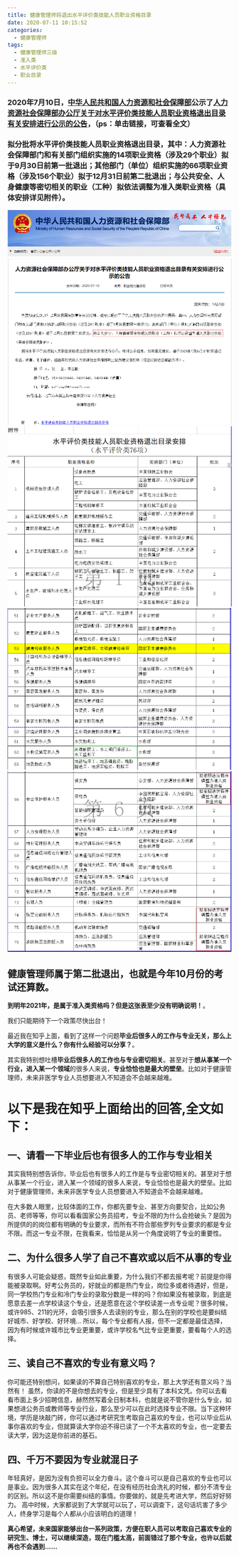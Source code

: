 ```yaml
---
title: 健康管理师将退出水平评价类技能人员职业资格目录
date: 2020-07-11 10:15:52
categories:
  - 健康管理师
tags:
  - 健康管理师三级
  - 准入类
  - 水平评价类
  - 职业目录
---
```

### 2020年7月10日，[中华人民共和国人力资源和社会保障部](http://www.mohrss.gov.cn/)公示了[人力资源社会保障部办公厅关于对水平评价类技能人员职业资格退出目录有关安排进行公示的公告](http://www.mohrss.gov.cn/SYrlzyhshbzb/zwgk/gggs/tg/202007/t20200710_379053.html)，（ps：单击链接，可查看全文）
###  拟分批将水平评价类技能人员职业资格退出目录，其中：人力资源社会保障部门和有关部门组织实施的14项职业资格（涉及29个职业）拟于9月30日前第一批退出；其他部门（单位）组织实施的66项职业资格（涉及156个职业）拟于12月31日前第二批退出；**与公共安全、人身健康等密切相关的职业（工种）拟依法调整为准入类职业资格（具体安排详见附件）**。
![](/images/HealthManager/03_Access水平退出1.png)
![](/images/HealthManager/03_Access水平退出2.png)
![](/images/HealthManager/03_Access水平退出3.png)
![](/images/HealthManager/03_Access水平退出4.png)

## 健康管理师属于第二批退出，也就是今年10月份的考试还算数。
**到明年2021年，是属于准入类资格吗？但是这张表至少没有明确说明！**。

我们只能期待下一个政策尽快出台！

最近我在知乎上面，看到了这样一个问题**毕业后很多人的工作与专业无关，那么上大学的意义是什么？你有什么经验可以分享？**。

其实我特别想吐槽**毕业后很多人的工作也与专业密切相关**。甚至对于**想从事某一个行业，进入某一个领域**的很多人来说，**专业恰恰也是最大的壁垒**。比如对于健康管理师，未来非医学专业人员想要进入不知道会不会越来越难。

# 以下是我在知乎上面给出的回答,全文如下：
## 一、请看一下毕业后也有很多人的工作与专业相关
其实我特别想告诉你，毕业后也有很多人的工作是与专业密切相关的。甚至对于想从事某一个行业，进入某一个领域的很多人来说，专业恰恰也是最大的壁垒。比如对于健康管理师，未来非医学专业人员想要进入不知道会不会越来越难。

在大多数人眼里，比较体面的工作，你都先要专业、甚至方向要契合，比如公务员、老师等等，你可以看看国家公务员招考，专业不限的为什么会抢破头？是因为所提供的的岗位都有明确的专业要求，而所有不符合那些罗列专业要求的都是专业不限。而这一专业不限，在我看来，恰恰是从另一个角度说明了专业的重要性。
## 二、为什么很多人学了自己不喜欢或以后不从事的专业
有很多人可能会疑惑，既然专业如此重要，为什么我们不都去报考呢？前提是你得能被录取啊。好考公务员的，好就业的都是热门专业，岗位多或者待遇好，但是，同一学校热门专业和冷门专业的录取分数是一样的吗？你如果没有被录取，到底是愿意去差一点学校读这个专业，还是愿意在这个学校读差一点专业呢？很多时候，或许985、211的光环，会吸引很多人去读别的专业，那么在别的学校也是要纠结好城市、好学校、好环境...
所以，每个专业都有人报，但不一定都是最佳选择，因为有时候或许城市比专业更重要，或许学校名气比专业更重要，要看每个人的选择。
## 三、读自己不喜欢的专业有意义吗？
你可能还特别想问，如果读的不算自己特别喜欢的专业，那上大学还有意义吗？当然有！
虽然，你读的不是你想去的专业，但是至少具有了本科文凭。你可以去看看市面上多少招聘信息，赫然然写着全日制本科，也就是说不管你是什么专业，如果想进公务员或教师等专业行业，那么至少可以在此时选择专业不限。当下这种环境，学历是块敲门砖，你可以通过考研究生考取自己喜欢的专业，也可以毕业后从事你喜欢的专业，但就算读大学你迫不得已读了一个不太喜欢的专业，也一定要去读大学，因为这是你前进的基石。
## 四、千万不要因为专业就混日子
年轻真好，是因为没有负担可以全力奋斗。这个奋斗可以是自己喜欢的专业也可以是事业。因为很多人其实在这个年纪，在没有经历社会洗礼的时候，都分不清专业的区别。所以这不是你需要纠结的事情。你要做的，就是先考进大学，然后好好努力。
高中时候，大家都说到了大学就可以玩了，可以调查下，这句话坑害了多少人，终身学习是每个人都从小应该明白的道理！

**真心希望，未来国家能够出台一系列政策，方便在职人员可以考取自己喜欢专业的研究生、博士，可以继续深造，现在门槛太高，前面错过了那个专业，也许以后就再也不会遇到......**


